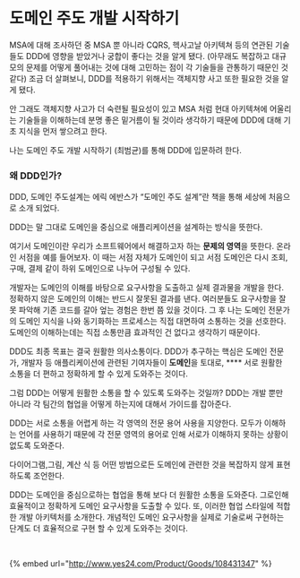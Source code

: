 # 도메인 주도 개발 시작하기

MSA에 대해 조사하던 중 MSA 뿐 아니라 CQRS, 헥사고날 아키텍쳐 등의  연관된 기술들도 DDD에 영향을 받았거나 궁합이 좋다는 것을 알게 됐다. (아무래도 복잡하고 대규모의 문제를 어떻게 풀어내는 것에 대해 고민하는 점이 각 기술들을 관통하기 때문인 것 같다) 조금 더 살펴보니, DDD를 적용하기 위해서는 객체지향 사고 또한 필요한 것을 알게 됐다.&#x20;

안 그래도 객체지향 사고가 더 숙련될 필요성이 있고 MSA 처럼 현대 아키텍쳐에 어울리는 기술들을 이해하는데 분명 좋은 밑거름이 될 것이라 생각하기 때문에 DDD에 대해 기초 지식을 먼저 쌓으려고 한다.

나는 도메인 주도 개발 시작하기 (최범균)를 통해 DDD에 입문하려 한다.&#x20;



### 왜 DDD인가?

DDD, 도메인 주도설계는 에릭 에반스가 “도메인 주도 설계”란 책을 통해 세상에 처음으로 소개 되었다.

DDD는 말 그대로 도메인을 중심으로 애플리케이션을 설계하는 방식을 뜻한다.

여기서 도메인이란 우리가 소프트웨어에서 해결하고자 하는 **문제의 영역**을 뜻한다. 온라인 서점을 예를 들어보자. 이 때는 서점 자체가 도메인이 되고 서점 도메인은 다시 조회, 구매, 결제 같이 하위 도메인으로 나누어 구성될 수 있다.

개발자는 도메인의 이해를 바탕으로 요구사항을 도출하고 실제 결과물을 개발을 한다. 정확하지 않은 도메인의 이해는 반드시 잘못된 결과를 낸다. 여러분들도 요구사항을 잘못 파악해 기존 코드를 갈아 엎는 경험은 한번 쯤 있을 것이다. 그 후 나는 도메인 전문가의 도메인 지식을 나와 동기화하는 프로세스는 직접 대면하여 소통하는 것을 선호한다. 도메인의 이해하는데는 직접 소통만큼 효과적인 건 없다고 생각하기 때문이다.

DDD도 최종 목표는 결국 원활한 의사소통이다. DDD가 추구하는 핵심은 도메인 전문가, 개발자 등 애플리케이션에 관련된 기여자들이 **도메인**을 토대로, **** 서로 원활한 소통을 더 편하고 정확하게 할 수 있게 도와주는 것이다.&#x20;

그럼 DDD는 어떻게 원활한 소통을 할 수 있도록 도와주는 것일까? DDD는 개발 뿐만 아니라 각 팀간의 협업을 어떻게 하는지에 대해서 가이드를 잡아준다.

DDD는 서로 소통을 어렵게 하는 각 영역의 전문 용어 사용을 지양한다. 모두가 이해하는 언어를 사용하기 때문에 각 전문 영역의 용어로 인해 서로가 이해하지 못하는 상황이 없도록 도와준다.

다이어그램,그림, 계산 식 등 어떤 방법으로든 도메인에 관련한 것을 복잡하지 않게 표현하도록 조언한다.&#x20;

DDD는 도메인을 중심으로하는 협업을 통해 보다 더 원활한 소통을 도와준다. 그로인해 효율적이고 정확하게 도메인 요구사항을 도출할 수 있다. 또, 이러한 협업 스타일에 적합한 개발 아키텍처를 소개한다. 개념적인 도메인 요구사항을 실제로 기술로써 구현하는 단계도 더 효율적으로 구현 할 수 있게 도와주는 것이다.





<figure><img src="../../../.gitbook/assets/스크린샷 2023-02-10 오후 7.39.02.png" alt=""><figcaption></figcaption></figure>

{% embed url="http://www.yes24.com/Product/Goods/108431347" %}

